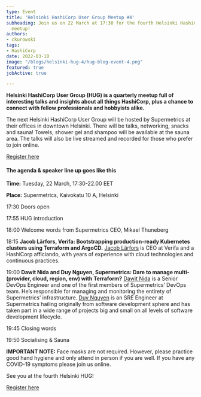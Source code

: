```yaml
---
type: Event
title: 'Helsinki HashiCorp User Group Meetup #4'
subheading: Join us on 22 March at 17:30 for the fourth Helsinki HashiCorp User Group
  meetup!
authors:
- ckurowski
tags:
- HashiCorp
date: 2022-03-10
image: "/blogs/helsinki-hug-4/hug-blog-event-4.png"
featured: true
jobActive: true

---
```


**Helsinki HashiCorp User Group (HUG) is a quarterly meetup full of interesting talks and insights about all things HashiCorp, plus a chance to connect with fellow professionals and hobbyists alike.**

The next Helsinki HashiCorp User Group will be hosted by Supermetrics at their offices in downtown Helsinki. There will be talks, networking, snacks and sauna! Towels, shower gel and shampoo will be available at the sauna area. The talks will also be live streamed and recorded for those who prefer to join online.

[Register here](https://www.meetup.com/helsinki-hashicorp-user-group/events/284399439/)

#### The agenda & speaker line up goes like this

**Time:** Tuesday, 22 March, 17:30-22.00 EET

**Place:** Supermetrics, Kaivokatu 10 A, Helsinki

17:30 Doors open

17:55 HUG introduction

18:00 Welcome words from Supermetrics CEO, Mikael Thuneberg

18:15 **Jacob Lärfors, Verifa: Bootstrapping production-ready Kubernetes clusters using Terraform and ArgoCD.** [Jacob Lärfors](https://www.linkedin.com/in/jlarfors/) is CEO at Verifa and a HashiCorp afficiando, with years of experience with cloud technologies and continuous practices. 

19:00 **Dawit Nida and Duy Nguyen, Supermetrics: Dare to manage multi- (provider, cloud, region, env) with Terraform?** [Dawit Nida](https://www.linkedin.com/in/dawitnida/) is a Senior DevOps Engineer and one of the first members of Supermetrics’ DevOps team. He’s responsible for managing and monitoring the entirety of Supermetrics’ infrastructure. [Duy Nguyen](https://www.linkedin.com/in/duy-nguyen-527ba756/) is an SRE Engineer at Supermetrics hailing originally from software development sphere and has taken part in a wide range of projects big and small on all levels of software development lifecycle.

19:45 Closing words

19:50 Socialising & Sauna


**IMPORTANT NOTE:** Face masks are not required. However, please practice good hand hygiene and only attend in person if you are well. If you have any COVID-19 symptoms please join us online. 

See you at the fourth Helsinki HUG!

[Register here](https://www.meetup.com/helsinki-hashicorp-user-group/events/284399439/)